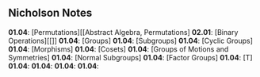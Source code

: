 ## Nicholson Notes

**01.04**: [Permutations][[Abstract Algebra, Permutations]
**02.01**: [Binary Operations][[]]
**01.04**: [Groups]
**01.04**: [Subgroups]
**01.04**: [Cyclic Groups]
**01.04**: [Morphisms]
**01.04**: [Cosets]
**01.04**: [Groups of Motions and Symmetries]
**01.04**: [Normal Subgroups]
**01.04**: [Factor Groups]
**01.04**: [T]
**01.04**:
**01.04**:
**01.04**:
**01.04**: